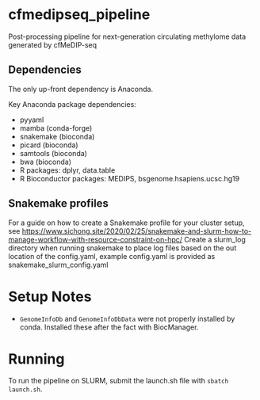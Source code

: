 # cfmedipseq_pipeline
Post-processing pipeline for next-generation circulating methylome data generated by cfMeDIP-seq

## Dependencies

The only up-front dependency is Anaconda.

Key Anaconda package dependencies:

- pyyaml
- mamba (conda-forge)
- snakemake (bioconda)
- picard (bioconda)
- samtools (bioconda)
- bwa (bioconda)
- R packages: dplyr, data.table
- R Bioconductor packages: MEDIPS, bsgenome.hsapiens.ucsc.hg19

## Snakemake profiles

For a guide on how to create a Snakemake profile for your cluster setup, see https://www.sichong.site/2020/02/25/snakemake-and-slurm-how-to-manage-workflow-with-resource-constraint-on-hpc/
Create a slurm_log directory when running snakemake to place log files based on the out location of the config.yaml, example config.yaml is provided as snakemake_slurm_config.yaml

# Setup Notes

- `GenomeInfoDb` and `GenomeInfoDbData` were not properly installed by conda. Installed these after the fact with BiocManager.

# Running

To run the pipeline on SLURM, submit the launch.sh file with `sbatch launch.sh`.
